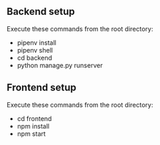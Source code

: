 ## Backend setup
Execute these commands from the root directory:
* pipenv install 
* pipenv shell
* cd backend
* python manage.py runserver

## Frontend setup
Execute these commands from the root directory:
* cd frontend
* npm install
* npm start

